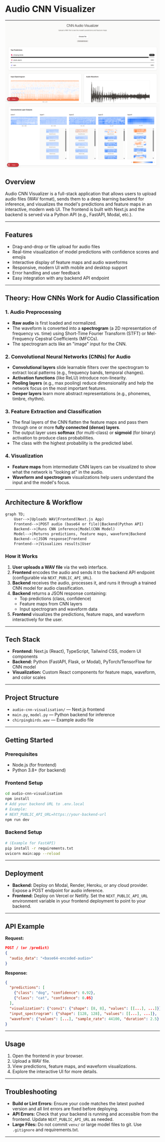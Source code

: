 # Audio CNN Visualizer

![Audio CNN 1](audio-cnn-1.png)
![Audio CNN 2](audio-cnn-2.png)

## Overview
Audio CNN Visualizer is a full-stack application that allows users to upload audio files (WAV format), sends them to a deep learning backend for inference, and visualizes the model's predictions and feature maps in an interactive, modern web UI. The frontend is built with Next.js and the backend is served via a Python API (e.g., FastAPI, Modal, etc.).

---

## Features
- Drag-and-drop or file upload for audio files
- Real-time visualization of model predictions with confidence scores and emojis
- Interactive display of feature maps and audio waveforms
- Responsive, modern UI with mobile and desktop support
- Error handling and user feedback
- Easy integration with any backend API endpoint

---

## Theory: How CNNs Work for Audio Classification

### 1. **Audio Preprocessing**
- **Raw audio** is first loaded and normalized.
- The waveform is converted into a **spectrogram** (a 2D representation of frequency vs. time) using Short-Time Fourier Transform (STFT) or Mel-Frequency Cepstral Coefficients (MFCCs).
- The spectrogram acts like an "image" input for the CNN.

### 2. **Convolutional Neural Networks (CNNs) for Audio**
- **Convolutional layers** slide learnable filters over the spectrogram to extract local patterns (e.g., frequency bands, temporal changes).
- **Activation functions** (like ReLU) introduce non-linearity.
- **Pooling layers** (e.g., max pooling) reduce dimensionality and help the network focus on the most important features.
- **Deeper layers** learn more abstract representations (e.g., phonemes, timbre, rhythm).

### 3. **Feature Extraction and Classification**
- The final layers of the CNN flatten the feature maps and pass them through one or more **fully connected (dense) layers**.
- The output layer uses **softmax** (for multi-class) or **sigmoid** (for binary) activation to produce class probabilities.
- The class with the highest probability is the predicted label.

### 4. **Visualization**
- **Feature maps** from intermediate CNN layers can be visualized to show what the network is "looking at" in the audio.
- **Waveform and spectrogram** visualizations help users understand the input and the model's focus.

---

## Architecture & Workflow

```mermaid
graph TD;
    User-->|Uploads WAV|Frontend(Next.js App)
    Frontend-->|POST audio (base64 or file)|Backend(Python API)
    Backend-->|Runs CNN inference|Model(CNN Model)
    Model-->|Returns predictions, feature maps, waveform|Backend
    Backend-->|JSON response|Frontend
    Frontend-->|Visualizes results|User
```

### How it Works
1. **User uploads a WAV file** via the web interface.
2. **Frontend** encodes the audio and sends it to the backend API endpoint (configurable via `NEXT_PUBLIC_API_URL`).
3. **Backend** receives the audio, processes it, and runs it through a trained CNN model for audio classification.
4. **Backend** returns a JSON response containing:
    - Top predictions (class, confidence)
    - Feature maps from CNN layers
    - Input spectrogram and waveform data
5. **Frontend** visualizes the predictions, feature maps, and waveform interactively for the user.

---

## Tech Stack
- **Frontend:** Next.js (React), TypeScript, Tailwind CSS, modern UI components
- **Backend:** Python (FastAPI, Flask, or Modal), PyTorch/TensorFlow for CNN model
- **Visualization:** Custom React components for feature maps, waveform, and color scales

---

## Project Structure
- `audio-cnn-visualisation/` — Next.js frontend
- `main.py`, `model.py` — Python backend for inference
- `chirpingbirds.wav` — Example audio file

---

## Getting Started

### Prerequisites
- Node.js (for frontend)
- Python 3.8+ (for backend)

### Frontend Setup
```bash
cd audio-cnn-visualisation
npm install
# Add your backend URL to .env.local
# Example:
# NEXT_PUBLIC_API_URL=https://your-backend-url
npm run dev
```

### Backend Setup
```bash
# (Example for FastAPI)
pip install -r requirements.txt
uvicorn main:app --reload
```

---

## Deployment
- **Backend:** Deploy on Modal, Render, Heroku, or any cloud provider. Expose a POST endpoint for audio inference.
- **Frontend:** Deploy on Vercel or Netlify. Set the `NEXT_PUBLIC_API_URL` environment variable in your frontend deployment to point to your backend.

---

## API Example
**Request:**
```json
POST / (or /predict)
{
  "audio_data": "<base64-encoded-audio>"
}
```
**Response:**
```json
{
  "predictions": [
    {"class": "dog", "confidence": 0.92},
    {"class": "cat", "confidence": 0.05}
  ],
  "visualization": {"conv1": {"shape": [8, 8], "values": [[...], ...]}},
  "input_spectrogram": {"shape": [128, 128], "values": [[...], ...]},
  "waveform": {"values": [...], "sample_rate": 44100, "duration": 2.5}
}
```

---

## Usage
1. Open the frontend in your browser.
2. Upload a WAV file.
3. View predictions, feature maps, and waveform visualizations.
4. Explore the interactive UI for more details.

---

## Troubleshooting
- **Build or Lint Errors:** Ensure your code matches the latest pushed version and all lint errors are fixed before deploying.
- **API Errors:** Check that your backend is running and accessible from the frontend. Update `NEXT_PUBLIC_API_URL` as needed.
- **Large Files:** Do not commit `venv/` or large model files to git. Use `.gitignore` and requirements.txt.

---

